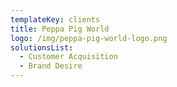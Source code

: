 ```yaml
---
templateKey: clients
title: Peppa Pig World
logo: /img/peppa-pig-world-logo.png
solutionsList:
  - Customer Acquisition
  - Brand Desire
---
```



